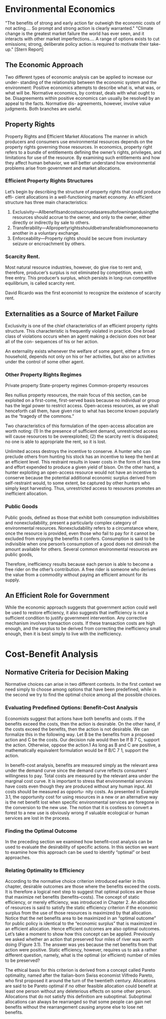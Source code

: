 # Environmental Economics

"The benefits of strong and early action far outweigh the economic costs of not acting.... So prompt and strong action is clearly warranted."
"Climate change is the greatest market failure the world has ever seen, and it interacts with other market imperfections.... A range of options exists to cut emissions; strong, deliberate policy action is required to motivate their take-up." [Stern Report]

## The Economic Approach

Two different types of economic analysis can be applied to increase our under- standing of the relationship between the economic system and the environment: Positive economics attempts to describe what is, what was, or what will be. Normative economics, by contrast, deals with what ought to be. Disagreements within positive economics can usually be resolved by an appeal to the facts. Normative dis- agreements, however, involve value judgments.
Both branches are useful.

## Property Rights

Property Rights and Efficient Market Allocations
The manner in which producers and consumers use environmental resources depends on the property rights governing those resources. In economics, property right refers to a bundle of entitlements defining the owner’s rights, privileges, and limitations for use of the resource. By examining such entitlements and how they affect human behavior, we will better understand how environmental problems arise from government and market allocations.

### Efficient Property Rights Structures

Let’s begin by describing the structure of property rights that could produce effi- cient allocations in a well-functioning market economy. An efficient structure has three main characteristics:

1. Exclusivity—Allbenefitsandcostsaccruedasaresultofowningandusingthe resources should accrue to the owner, and only to the owner, either directly or indirectly by sale to others.
2. Transferability—Allpropertyrightsshouldbetransferablefromoneownerto another in a voluntary exchange.
3. Enforceability—Property rights should be secure from involuntary seizure or encroachment by others.

### Scarcity Rent.

Most natural resource industries, however, do give rise to rent and, therefore, producer’s surplus is not eliminated by competition, even with free entry. This producer’s surplus, which persists in long-run competitive equilibrium, is called scarcity rent.

David Ricardo was the first economist to recognize the existence of scarcity rent.

## Externalities as a Source of Market Failure

Exclusivity is one of the chief characteristics of an efficient property rights structure. This characteristic is frequently violated in practice. One broad class of violations occurs when an agent making a decision does not bear all of the con- sequences of his or her action.

An externality exists whenever the welfare of some agent, either a firm or household, depends not only on his or her activities, but also on activities under the control of some other agent.

### Other Property Rights Regimes

Private property
State-property regimes
Common-property resources

Res nullius property resources, the main focus of this section, can be exploited on a first-come, first-served basis because no individual or group has the legal power to restrict access. Open-access resources, as we shall henceforth call them, have given rise to what has become known popularly as the “tragedy of the commons.”

Two characteristics of this formulation of the open-access allocation are worth noting: (1) In the presence of sufficient demand, unrestricted access will cause resources to be overexploited; (2) the scarcity rent is dissipated; no one is able to appropriate the rent, so it is lost.

Unlimited access destroys the incentive to conserve. A hunter who can preclude others from hunting his stock has an incentive to keep the herd at an efficient level. This restraint results in lower costs in the form of less time and effort expended to produce a given yield of bison. On the other hand, a hunter exploiting an open-access resource would not have an incentive to conserve because the potential additional economic surplus derived from self-restraint would, to some extent, be captured by other hunters who simply kept harvesting. Thus, unrestricted access to resources promotes an inefficient allocation.

### Public Goods

Public goods, defined as those that exhibit both consumption indivisibilities and nonexcludability, present a particularly complex category of environmental resources. Nonexcludability refers to a circumstance where, once the resource is provided, even those who fail to pay for it cannot be excluded from enjoying the benefits it confers. Consumption is said to be indivisible when one person’s consumption of a good does not diminish the amount available for others. Several common environmental resources are public goods,

Therefore, inefficiency results because each person is able to become a free rider on the other’s contribution. A free rider is someone who derives the value from a commodity without paying an efficient amount for its supply.

## An Efficient Role for Government

While the economic approach suggests that government action could well be used to restore efficiency, it also suggests that inefficiency is not a sufficient condition to justify government intervention. Any corrective mechanism involves transaction costs. If these transaction costs are high enough, and the surplus to be derived from correcting the inefficiency small enough, then it is best simply to live with the inefficiency.

# Cost-Benefit Analysis

## Normative Criteria for Decision Making

Normative choices can arise in two different contexts. In the first context we need simply to choose among options that have been predefined, while in the second we try to find the optimal choice among all the possible choices.

### Evaluating Predefined Options: Benefit–Cost Analysis

Economists suggest that actions have both benefits and costs. If the benefits exceed the costs, then the action is desirable. On the other hand, if the costs exceed the benefits, then the action is not desirable.
We can formalize this in the following way. Let B be the benefits from a proposed action and C be the costs. Our decision rule would then be
If B 7 C, support the action. Otherwise, oppose the action.1
As long as B and C are positive, a mathematically equivalent formulation would be If B/C 7 1, support the action.

In benefit–cost analysis, benefits are measured simply as the relevant area under the demand curve since the demand curve reflects consumers’ willingness to pay. Total costs are measured by the relevant area under the marginal cost curve.
It is important to stress that environmental services have costs even though they are produced without any human input. All costs should be measured as opportu- nity costs. As presented in Example 3.1, the opportunity cost for using resources in a new or an alternative way is the net benefit lost when specific environmental services are foregone in the conversion to the new use. The notion that it is costless to convert a forest to a new use is obviously wrong if valuable ecological or human services are lost in the process.

### Finding the Optimal Outcome

In the preceding section we examined how benefit–cost analysis can be used to evaluate the desirability of specific actions. In this section we want to examine how this approach can be used to identify “optimal” or best approaches.

### Relating Optimality to Efficiency

According to the normative choice criterion introduced earlier in this chapter, desirable outcomes are those where the benefits exceed the costs. It is therefore a logical next step to suggest that optimal polices are those that maximize net benefits (benefits–costs). The concept of static efficiency, or merely efficiency, was introduced in Chapter 2. An allocation of resources is said to satisfy the static efficiency criterion if the economic surplus from the use of those resources is maximized by that allocation. Notice that the net benefits area to be maximized in an “optimal outcome” for public policy is identical to the “economic surplus” that is maximized in an efficient allocation. Hence efficient outcomes are also optimal outcomes.
Let’s take a moment to show how this concept can be applied. Previously we asked whether an action that preserved four miles of river was worth doing (Figure 3.1). The answer was yes because the net benefits from that action were positive.
Static efficiency, however, requires us to ask a rather different question, namely, what is the optimal (or efficient) number of miles to be preserved?

The ethical basis for this criterion is derived from a concept called Pareto optimality, named after the Italian-born Swiss economist Vilfredo Pareto, who first proposed it around the turn of the twentieth century.
Allocations are said to be Pareto optimal if no other feasible allocation could benefit at least one person without any deleterious effects on some other person.
Allocations that do not satisfy this definition are suboptimal. Suboptimal allocations can always be rearranged so that some people can gain net benefits without the rearrangement causing anyone else to lose net benefits.
